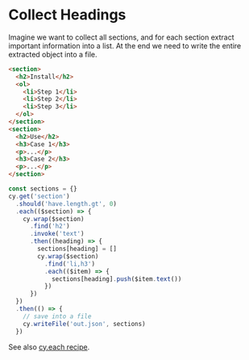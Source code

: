 # Collect Headings

Imagine we want to collect all sections, and for each section extract important information into a list. At the end we need to write the entire extracted object into a file.

<!-- fiddle Collect headings -->

```html
<section>
  <h2>Install</h2>
  <ol>
    <li>Step 1</li>
    <li>Step 2</li>
    <li>Step 3</li>
  </ol>
</section>
<section>
  <h2>Use</h2>
  <h3>Case 1</h3>
  <p>...</p>
  <h3>Case 2</h3>
  <p>...</p>
</section>
```

```js
const sections = {}
cy.get('section')
  .should('have.length.gt', 0)
  .each(($section) => {
    cy.wrap($section)
      .find('h2')
      .invoke('text')
      .then((heading) => {
        sections[heading] = []
        cy.wrap($section)
          .find('li,h3')
          .each(($item) => {
            sections[heading].push($item.text())
          })
      })
  })
  .then(() => {
    // save into a file
    cy.writeFile('out.json', sections)
  })
```

<!-- fiddle-end -->

See also [cy.each recipe](./each-example.md).
